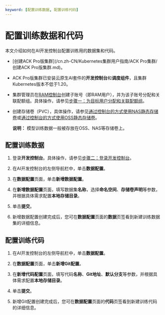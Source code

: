 ```yaml
---
keyword: [配置训练数据, 配置训练代码]
---
```


# 配置训练数据和代码

本文介绍如何在AI开发控制台配置训练用的数据集和代码。

-   [创建ACK Pro版集群](/cn.zh-CN/Kubernetes集群用户指南/ACK Pro集群/创建ACK Pro版集群.md)。
-   ACK Pro版集群已安装云原生AI套件的**开发控制台**和**调度组件**，且集群Kubernetes版本不低于1.20。
-   集群管理员在[RAM控制台](https://ram.console.aliyun.com/)创建子账号（即RAM用户），并为该子账号分配和关联配额组。具体操作，请参见[步骤一：为目标用户分配和关联配额组](/cn.zh-CN/云原生AI用户指南/AI开发控制台/访问AI开发控制台.md)。
-   创建存储卷（PVC），具体操作，请参见[通过控制台的方式使用NAS静态存储卷](/cn.zh-CN/Kubernetes集群用户指南/存储-CSI/NAS存储卷/使用NAS静态存储卷.md)或[通过控制台的方式使用OSS静态存储卷](/cn.zh-CN/Kubernetes集群用户指南/存储-CSI/OSS存储卷/使用OSS静态存储卷.md)。

    **说明：** 模型训练数据一般被存放在OSS、NAS等存储卷上。


## 配置训练数据

1.  登录**开发控制台**。具体操作，请参见[步骤二：登录开发控制台](/cn.zh-CN/云原生AI用户指南/AI开发控制台/访问AI开发控制台.md)。

2.  在AI开发控制台的左侧导航栏中，单击**数据配置**。

3.  在**数据配置**页面，单击**新增数据配置**。

4.  在**新增数据配置**页面，填写数据集**名称**，选择**命名空间**、**存储卷声明**等参数，并根据具体需求配置**本地存储目录**。

5.  单击**提交**。

6.  新增数据配置创建完成后，您可在**数据配置**页面的**数据**页签看到新建训练数据集的详细信息。


## 配置训练代码

1.  在AI开发控制台的左侧导航栏中，单击**数据配置**。

2.  在**数据配置**页面，单击**新增Git配置**。

3.  在**新增代码配置**页面，填写代码**名称**、**Git地址**、**默认分支**等参数，并根据具体需求配置**本地存储目录**。

4.  单击**提交**。

5.  新增Git配置创建完成后，您可在**数据配置**页面的**代码**页签看到新建训练代码的详细信息。


